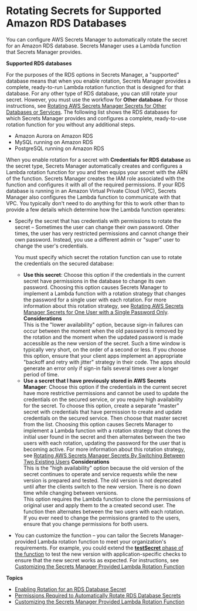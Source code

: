 # Rotating Secrets for Supported Amazon RDS Databases<a name="rotating-secrets-rds"></a>

You can configure AWS Secrets Manager to automatically rotate the secret for an Amazon RDS database\. Secrets Manager uses a Lambda function that Secrets Manager provides\.

**Supported RDS databases**<a name="rds-supported-database-list"></a>

For the purposes of the RDS options in Secrets Manager, a "supported" database means that when you enable rotation, Secrets Manager provides a complete, ready\-to\-run Lambda rotation function that is designed for that database\. For any other type of RDS database, you can still rotate your secret\. However, you must use the workflow for **Other database**\. For those instructions, see [Rotating AWS Secrets Manager Secrets for Other Databases or Services](rotating-secrets-other.md)\. The following list shows the RDS databases for which Secrets Manager provides and configures a complete, ready\-to\-use rotation function for you without any additional steps\.
+ Amazon Aurora on Amazon RDS
+ MySQL running on Amazon RDS
+ PostgreSQL running on Amazon RDS

When you enable rotation for a secret with **Credentials for RDS database** as the secret type, Secrets Manager automatically creates and configures a Lambda rotation function for you and then equips your secret with the ARN of the function\. Secrets Manager creates the IAM role associated with the function and configures it with all of the required permissions\. If your RDS database is running in an Amazon Virtual Private Cloud \(VPC\), Secrets Manager also configures the Lambda function to communicate with that VPC\. You typically don't need to do anything for this to work other than to provide a few details which determine how the Lambda function operates:
+ Specify the secret that has credentials with permissions to rotate the secret – Sometimes the user can change their own password\. Other times, the user has very restricted permissions and cannot change their own password\. Instead, you use a different admin or "super" user to change the user's credentials\. 

  You must specify which secret the rotation function can use to rotate the credentials on the secured database:
  + **Use this secret**: Choose this option if the credentials in the current secret have permissions in the database to change its own password\. Choosing this option causes Secrets Manager to implement a Lambda function with a rotation strategy that changes the password for a single user with each rotation\. For more information about this rotation strategy, see [Rotating AWS Secrets Manager Secrets for One User with a Single Password Only](rotating-secrets-one-user-one-password.md)\.
**Considerations**  
This is the "lower availability" option, because sign\-in failures can occur between the moment when the old password is removed by the rotation and the moment when the updated password is made accessible as the new version of the secret\. Such a time window is typically very short, on the order of a second or less\. If you choose this option, ensure that your client apps implement an appropriate "backoff and retry with jitter" strategy in their code\. The apps should generate an error only if sign\-in fails several times over a longer period of time\.
  + **Use a secret that I have previously stored in AWS Secrets Manager**: Choose this option if the credentials in the current secret have more restrictive permissions and cannot be used to update the credentials on the secured service, or you require high availability for the secret\. To choose this option, create a separate "master" secret with credentials that have permission to create and update credentials on the secured service\. Then choose that master secret from the list\. Choosing this option causes Secrets Manager to implement a Lambda function with a rotation strategy that clones the initial user found in the secret and then alternates between the two users with each rotation, updating the password for the user that is becoming active\. For more information about this rotation strategy, see [Rotating AWS Secrets Manager Secrets By Switching Between Two Existing Users](rotating-secrets-two-users.md)
**Considerations**  
This is the "high availability" option because the old version of the secret continues to operate and service requests while the new version is prepared and tested\. The old version is not deprecated until after the clients switch to the new version\. There is no down time while changing between versions\.  
This option requires the Lambda function to clone the permissions of original user and apply them to the a created second user\. The function then alternates between the two users with each rotation\.  
If you ever need to change the permissions granted to the users, ensure that you change permissions for both users\.
+ You can customize the function – you can tailor the Secrets Manager\-provided Lambda rotation function to meet your organization's requirements\. For example, you could extend the [**testSecret** phase of the function](rotating-secrets-lambda-function-overview.md#phase-verifysecret) to test the new version with application\-specific checks to ensure that the new secret works as expected\. For instructions, see [Customizing the Secrets Manager Provided Lambda Rotation Function](rotating-secrets-customize-rds-lambda.md)

**Topics**
+ [Enabling Rotation for an RDS Database Secret](enable-rotation-rds.md)
+ [Permissions Required to Automatically Rotate RDS Database Secrets](rotating-secrets-required-permissions.md)
+ [Customizing the Secrets Manager Provided Lambda Rotation Function](rotating-secrets-customize-rds-lambda.md)